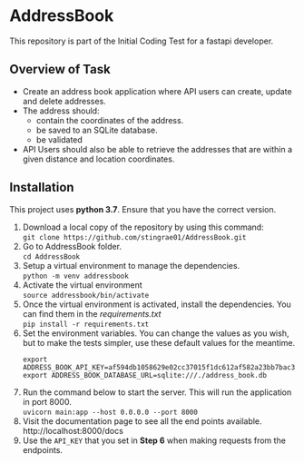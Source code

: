 # AddressBook
This repository is part of the Initial Coding Test for a fastapi developer.

## Overview of Task 
- Create an address book application where API users can create, update and delete addresses.
- The address should:
  - contain the coordinates of the address.
  - be saved to an SQLite database.
  - be validated
- API Users should also be able to retrieve the addresses that are within a given distance and
location coordinates.

## Installation
This project uses **python 3.7**. Ensure that you have the correct version.
1. Download a local copy of the repository by using this command:\
   ```git clone https://github.com/stingrae01/AddressBook.git```
2. Go to AddressBook folder.\
   ```cd AddressBook```
3. Setup a virtual environment to manage the dependencies.\
    ```python -m venv addressbook```
4. Activate the virtual environment\
    ```source addressbook/bin/activate```
5. Once the virtual environment is activated, install the dependencies. You can find them in the *requirements.txt* \
    ```pip install -r requirements.txt```
6. Set the environment variables. You can change the values as you wish, but to make the tests simpler, use these default values for the meantime.
    ```
    export ADDRESS_BOOK_API_KEY=af594db1058629e02cc37015f1dc612af582a23bb7bac34c01faff147b3663ad
    export ADDRESS_BOOK_DATABASE_URL=sqlite:///./address_book.db
    ```
7. Run the command below to start the server. This will run the application in port 8000.\
    `uvicorn main:app --host 0.0.0.0 --port 8000`
8. Visit the documentation page to see all the end points available.\
http://localhost:8000/docs
9. Use the `API_KEY` that you set in **Step 6** when making requests from the endpoints.